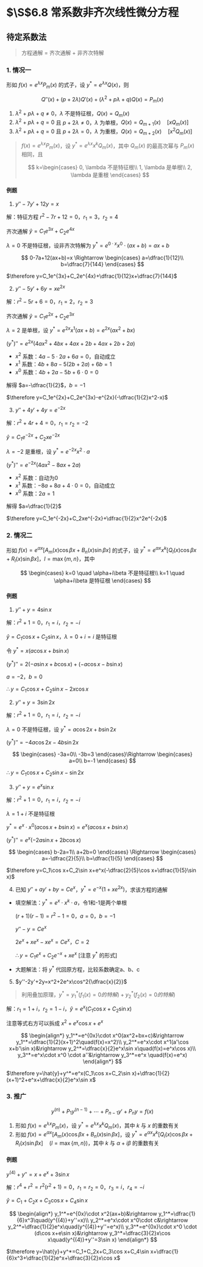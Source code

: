 # $\S$6.8 常系数非齐次线性微分方程
## 待定系数法
> 方程通解 = 齐次通解 + 非齐次特解
### 1. 情况一
形如 $f(x)=e^{\lambda x}P_m(x)$ 的式子，设 $y^*=e^{\lambda x}Q(x)$，则

$$
Q''(x)+(p+2\lambda)Q'(x)+(\lambda ^2+p\lambda +q)Q(x)=P_m(x)
$$
1. $\lambda^2+p\lambda+q\ne 0$，$\lambda$ 不是特征根，$Q(x)=Q_m(x)$
2. $\lambda^2+p\lambda+q=0$ 且 $p+2\lambda\ne 0$，$\lambda$ 为单根，$Q(x)=Q_{m+1}(x)\quad [xQ_m(x)]$
3. $\lambda^2+p\lambda+q=0$ 且 $p+2\lambda=0$，$\lambda$ 为重根，$Q(x)=Q_{m+2}(x)\quad [x^2Q_m(x)]$

> $f(x)=e^{\lambda x}P_m(x)$，设 $y^*=e^{\lambda x}x^kQ_m(x)$，其中 $Q_m(x)$ 的最高次幂与 $P_m(x)$ 相同，且
>
> $$
> k=\begin{cases}
> 0, \lambda 不是特征根\\
> 1, \lambda 是单根\\
> 2, \lambda 是重根
> \end{cases}
> $$

#### 例题
1. $y''-7y'+12y=x$

解：特征方程 $r^2-7r+12=0$，$r_1=3$，$r_2=4$

齐次通解 $\hat{y}=C_1e^{3x}+C_2e^{4x}$

$\lambda=0$ 不是特征根，设非齐次特解为 $y^*=e^{0\cdot x}x^0\cdot(ax+b)=ax+b$

$$
0-7a+12(ax+b)=x \Rightarrow \begin{cases}
a=\dfrac{1}{12}\\
b=\dfrac{7}{144}
\end{cases}
$$

$\therefore y=C_1e^{3x}+C_2e^{4x}+\dfrac{1}{12}x+\dfrac{7}{144}$

2. $y''-5y'+6y=xe^{2x}$

解：$r^2-5r+6=0$，$r_1=2$，$r_2=3$

齐次通解 $\hat{y}=C_1e^{2x}+C_2e^{3x}$

$\lambda=2$ 是单根，设 $y^*=e^{2x}x^1(ax+b)=e^{2x}(ax^2+bx)$

$(y^*)''=e^{2x}(4ax^2+4bx+4ax+2b+4ax+2b+2a)$

* $x^2$ 系数：$4a-5\cdot 2a+6a=0$，自动成立
* $x^1$ 系数：$4b+8a-5(2b+2a)+6b=1$
* $x^0$ 系数：$4b+2a-5b+6\cdot 0=0$

解得 $a=-\dfrac{1}{2}$，$b=-1$

$\therefore y=C_1e^{2x}+C_2e^{3x}-e^{2x}(-\dfrac{1}{2}x^2-x)$

3. $y''+4y'+4y=e^{-2x}$

解：$r^2+4r+4=0$，$r_1=r_2=-2$

$\hat{y}=C_1e^{-2x}+C_2xe^{-2x}$

$\lambda=-2$ 是重根，设 $y^*=e^{-2x}x^2\cdot a$

$(y^*)''=e^{-2x}(4ax^2-8ax+2a)$

* $x^2$ 系数：自动为0
* $x^1$ 系数：$-8a+8a+4\cdot 0=0$，自动成立
* $x^0$ 系数：$2a=1$

解得 $a=\dfrac{1}{2}$

$\therefore y=C_1e^{-2x}+C_2xe^{-2x}+\dfrac{1}{2}x^2e^{-2x}$

### 2. 情况二
形如 $f(x)=e^{\alpha x}[A_m(x)\cos \beta x+B_n(x)\sin \beta x]$ 的式子，设 $y^*=e^{\alpha x}x^k[Q_l(x)\cos \beta x+R_l(x)\sin \beta x]$，$l=\max\{m,n\}$，其中

$$
\begin{cases}
k=0 \quad \alpha+i\beta 不是特征根\\
k=1 \quad \alpha+i\beta 是特征根
\end{cases}
$$

#### 例题
1. $y''+y=4\sin x$

解：$r^2+1=0$，$r_1=i$，$r_2=-i$

$\hat{y}=C_1\cos x+C_2\sin x$，$\lambda =0+i=i$ 是特征根

令 $y^*=x(a\cos x+b\sin x)$

$(y^*)''=2(-a\sin x+b\cos x)+(-a\cos x-b\sin x)$

$a=-2$，$b=0$

$\therefore y=C_1\cos x+C_2\sin x-2x \cos x$

2. $y''+y=3\sin 2x$

解：$r^2+1=0$，$r_1=i$，$r_2=-i$

$\lambda=0$ 不是特征根，设 $y^*=a\cos 2x+b\sin 2x$

$(y^*)''=-4a\cos 2x-4b\sin 2x$

$$
\begin{cases}
-3a=0\\
-3b=3
\end{cases}\Rightarrow
\begin{cases}
a=0\\
b=-1
\end{cases}
$$

$\therefore y=C_1\cos x+C_2\sin x-\sin 2x$

3. $y''+y=e^x\sin x$

解：$r^2+1=0$，$r_1=i$，$r_2=-i$

$\lambda=1+i$ 不是特征根

$y^*=e^x\cdot x^0(a\cos x+b\sin x)=e^x(a\cos x+b\sin x)$

$(y^*)''=e^x(-2a\sin x+2b\cos x)$

$$
\begin{cases}
b-2a=1\\
a+2b=0
\end{cases} \Rightarrow \begin{cases}
a=-\dfrac{2}{5}\\
b=\dfrac{1}{5}
\end{cases}
$$

$\therefore y=C_1\cos x+C_2\sin x+e^x(-\dfrac{2}{5}\cos x+\dfrac{1}{5}\sin x)$

4. 已知 $y''+ay'+by=Ce^x$，$y^*=e^{-x}(1+xe^{2x})$，求该方程的通解

* 填空解法：$y^*=e^x\cdot x^k\cdot a$，令1和-1是两个单根

    $(r+1)(r-1)=r^2-1=0$，$a=0$，$b=-1$

    $y''-y=Ce^x$

    $2e^x+xe^x-xe^x=Ce^x$，$C=2$

    $\therefore y=C_1e^x+C_2e^{-x}+xe^x$ [注意 $y^*$ 的形式]

* 大题解法：将 $y^*$ 代回原方程，比较系数确定a、b、c

5. $y''-2y'+2y=x^2+2e^x\cos^2{\dfrac{x}{2}}$

> 利用叠加原理，$y^*=y_1^*(f_1(x)=0的特解)+y_2^*(f_2(x)=0的特解)$

解：$r_1=1+i$，$r_2=1-i$，$\hat{y}=e^x(C_1\cos x+C_2\sin x)$

注意等式右方可以拆成 $x^2+e^x\cos x+e^x$

$$
\begin{align*}
y_1^*=e^{0x}\cdot x^0(ax^2+bx+c)&\rightarrow y_1^*=\dfrac{1}{2}(x+1)^2\quad(f(x)=x^2)\\
y_2^*=e^x\cdot x^1(a'\cos x+b'\sin x)&\rightarrow y_2^*=\dfrac{x}{2}e^x\sin x\quad(f(x)=e^x\cos x)\\
y_3^*=e^x\cdot x^0 \cdot a''&\rightarrow y_3^*=e^x
\quad(f(x)=e^x)
\end{align*}
$$

$\therefore y=\hat{y}+y^*=e^x(C_1\cos x+C_2\sin x)+\dfrac{1}{2}(x+1)^2+e^x+\dfrac{x}{2}e^x\sin x$

### 3. 推广
$$
y^{(n)}+P_1y^{(n-1)}+\cdots+P_{n-1}y'+P_ny=f(x)
$$
1. 形如 $f(x)=e^{\lambda x}P_m(x)$，设 $y^*=e^{\lambda x}x^kQ_m(x)$，其中 $k$ 与 $x$ 的重数有关
2. 形如 $f(x)=e^{\alpha x}[A_m(x)\cos \beta x+B_n(x)\sin \beta x]$，设 $y^*=e^{\alpha x}x^k[Q_l(x)\cos \beta x+R_l(x)\sin \beta x]\quad(l=\max\{m,n\})$，其中 $k$ 与 $\alpha + i\beta$ 的重数有关

#### 例题
$y^{(4)}+y''=x+e^x+3\sin x$

解：$r^4+r^2=r^2(r^2+1)=0$，$r_1=r_2=0$，$r_3=i$，$r_4=-i$

$\hat{y}=C_1+C_2x+C_3\cos x+C_4\sin x$

$$
\begin{align*}
y_1^*=e^{0x}\cdot x^2(ax+b)&\rightarrow y_1^*=\dfrac{1}{6}x^3\quad(y^{(4)}+y''=x)\\
y_2^*=e^x\cdot x^0\cdot c&\rightarrow y_2^*=\dfrac{1}{2}e^x\quad(y^{(4)}+y''=e^x)\\
y_3^*=e^{0x}\cdot x^0 \cdot (d\cos x+e\sin x)&\rightarrow y_3^*=\dfrac{3}{2}x\cos x\quad(y^{(4)}+y''=3\sin x)
\end{align*}
$$

$\therefore y=\hat{y}+y^*=C_1+C_2x+C_3\cos x+C_4\sin x+\dfrac{1}{6}x^3+\dfrac{1}{2}e^x+\dfrac{3}{2}x\cos x$
